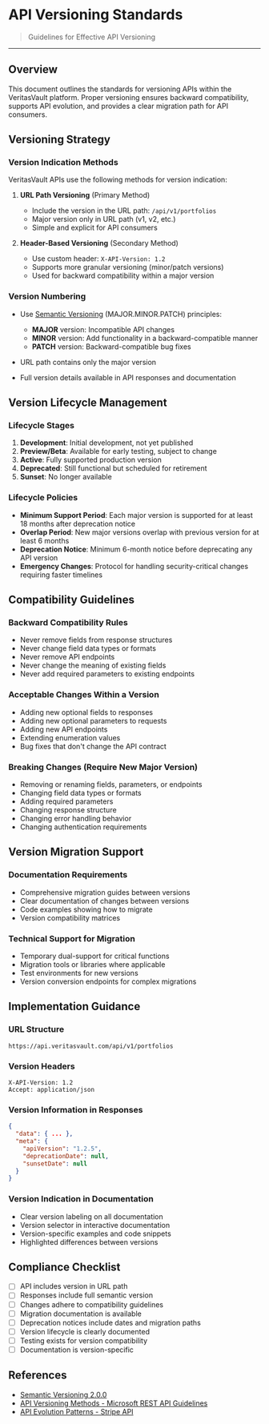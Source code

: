 # API Versioning Standards

> Guidelines for Effective API Versioning

---

## Overview

This document outlines the standards for versioning APIs within the VeritasVault platform. Proper versioning ensures backward compatibility, supports API evolution, and provides a clear migration path for API consumers.

## Versioning Strategy

### Version Indication Methods

VeritasVault APIs use the following methods for version indication:

1. **URL Path Versioning** (Primary Method)
   * Include the version in the URL path: `/api/v1/portfolios`
   * Major version only in URL path (v1, v2, etc.)
   * Simple and explicit for API consumers

2. **Header-Based Versioning** (Secondary Method)
   * Use custom header: `X-API-Version: 1.2`
   * Supports more granular versioning (minor/patch versions)
   * Used for backward compatibility within a major version

### Version Numbering

* Use [Semantic Versioning](https://semver.org/) (MAJOR.MINOR.PATCH) principles:
  * **MAJOR** version: Incompatible API changes
  * **MINOR** version: Add functionality in a backward-compatible manner
  * **PATCH** version: Backward-compatible bug fixes

* URL path contains only the major version
* Full version details available in API responses and documentation

## Version Lifecycle Management

### Lifecycle Stages

1. **Development**: Initial development, not yet published
2. **Preview/Beta**: Available for early testing, subject to change
3. **Active**: Fully supported production version
4. **Deprecated**: Still functional but scheduled for retirement
5. **Sunset**: No longer available

### Lifecycle Policies

* **Minimum Support Period**: Each major version is supported for at least 18 months after deprecation notice
* **Overlap Period**: New major versions overlap with previous version for at least 6 months
* **Deprecation Notice**: Minimum 6-month notice before deprecating any API version
* **Emergency Changes**: Protocol for handling security-critical changes requiring faster timelines

## Compatibility Guidelines

### Backward Compatibility Rules

* Never remove fields from response structures
* Never change field data types or formats
* Never remove API endpoints
* Never change the meaning of existing fields
* Never add required parameters to existing endpoints

### Acceptable Changes Within a Version

* Adding new optional fields to responses
* Adding new optional parameters to requests
* Adding new API endpoints
* Extending enumeration values
* Bug fixes that don't change the API contract

### Breaking Changes (Require New Major Version)

* Removing or renaming fields, parameters, or endpoints
* Changing field data types or formats
* Adding required parameters
* Changing response structure
* Changing error handling behavior
* Changing authentication requirements

## Version Migration Support

### Documentation Requirements

* Comprehensive migration guides between versions
* Clear documentation of changes between versions
* Code examples showing how to migrate
* Version compatibility matrices

### Technical Support for Migration

* Temporary dual-support for critical functions
* Migration tools or libraries where applicable
* Test environments for new versions
* Version conversion endpoints for complex migrations

## Implementation Guidance

### URL Structure

```
https://api.veritasvault.com/api/v1/portfolios
```

### Version Headers

```
X-API-Version: 1.2
Accept: application/json
```

### Version Information in Responses

```json
{
  "data": { ... },
  "meta": {
    "apiVersion": "1.2.5",
    "deprecationDate": null,
    "sunsetDate": null
  }
}
```

### Version Indication in Documentation

* Clear version labeling on all documentation
* Version selector in interactive documentation
* Version-specific examples and code snippets
* Highlighted differences between versions

## Compliance Checklist

- [ ] API includes version in URL path
- [ ] Responses include full semantic version
- [ ] Changes adhere to compatibility guidelines
- [ ] Migration documentation is available
- [ ] Deprecation notices include dates and migration paths
- [ ] Version lifecycle is clearly documented
- [ ] Testing exists for version compatibility
- [ ] Documentation is version-specific

## References

* [Semantic Versioning 2.0.0](https://semver.org/)
* [API Versioning Methods - Microsoft REST API Guidelines](https://github.com/microsoft/api-guidelines/blob/vNext/Guidelines.md#12-versioning)
* [API Evolution Patterns - Stripe API](https://stripe.com/blog/api-versioning)